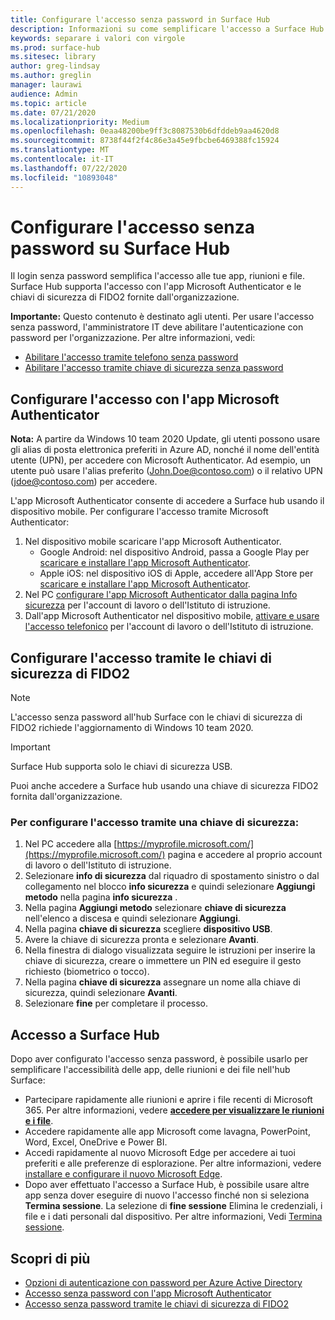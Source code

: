 ```yaml
---
title: Configurare l'accesso senza password in Surface Hub
description: Informazioni su come semplificare l'accesso a Surface Hub.
keywords: separare i valori con virgole
ms.prod: surface-hub
ms.sitesec: library
author: greg-lindsay
ms.author: greglin
manager: laurawi
audience: Admin
ms.topic: article
ms.date: 07/21/2020
ms.localizationpriority: Medium
ms.openlocfilehash: 0eaa48200be9ff3c8087530b6dfddeb9aa4620d8
ms.sourcegitcommit: 8738f44f2f4c86e3a45e9fbcbe6469388fc15924
ms.translationtype: MT
ms.contentlocale: it-IT
ms.lasthandoff: 07/22/2020
ms.locfileid: "10893048"
---
```

# Configurare l'accesso senza password su Surface Hub

 
Il login senza password semplifica l'accesso alle tue app, riunioni e file. Surface Hub supporta l'accesso con l'app Microsoft Authenticator e le chiavi di sicurezza di FIDO2 fornite dall'organizzazione.

**Importante:** Questo contenuto è destinato agli utenti. Per usare l'accesso senza password, l'amministratore IT deve abilitare l'autenticazione con password per l'organizzazione. Per altre informazioni, vedi:

- [Abilitare l'accesso tramite telefono senza password](https://docs.microsoft.com/azure/active-directory/authentication/howto-authentication-passwordless-phone)
- [Abilitare l'accesso tramite chiave di sicurezza senza password](https://docs.microsoft.com/azure/active-directory/authentication/howto-authentication-passwordless-security-key)


##  <a name="configure-sign-in-using-microsoft-authenticator-app"></a>Configurare l'accesso con l'app Microsoft Authenticator

**Nota:** A partire da Windows 10 team 2020 Update, gli utenti possono usare gli alias di posta elettronica preferiti in Azure AD, nonché il nome dell'entità utente (UPN), per accedere con Microsoft Authenticator. Ad esempio, un utente può usare l'alias preferito (John.Doe@contoso.com) o il relativo UPN (jdoe@contoso.com) per accedere.
 
L'app Microsoft Authenticator consente di accedere a Surface hub usando il dispositivo mobile. Per configurare l'accesso tramite Microsoft Authenticator:


1. Nel dispositivo mobile scaricare l'app Microsoft Authenticator.
    - Google Android: nel dispositivo Android, passa a Google Play per [scaricare e installare l'app Microsoft Authenticator](https://app.adjust.com/e3rxkc_7lfdtm?fallback=https%3A%2F%2Fplay.google.com%2Fstore%2Fapps%2Fdetails%3Fid%3Dcom.azure.authenticator).
    - Apple iOS: nel dispositivo iOS di Apple, accedere all'App Store per [scaricare e installare l'app Microsoft Authenticator](https://app.adjust.com/e3rxkc_7lfdtm?fallback=https%3A%2F%2Fitunes.apple.com%2Fus%2Fapp%2Fmicrosoft-authenticator%2Fid983156458).
2. Nel PC [configurare l'app Microsoft Authenticator dalla pagina Info sicurezza](https://docs.microsoft.com/azure/active-directory/user-help/security-info-setup-auth-app#set-up-the-microsoft-authenticator-app-from-the-security-info-page) per l'account di lavoro o dell'Istituto di istruzione.
3. Dall'app Microsoft Authenticator nel dispositivo mobile, [attivare e usare l'accesso telefonico](https://docs.microsoft.com/azure/active-directory/user-help/user-help-auth-app-sign-in#turn-on-and-use-phone-sign-in-for-your-work-or-school-account) per l'account di lavoro o dell'Istituto di istruzione.

 
##  <a name="configure-sign-in-using-fido2-security-keys"></a>Configurare l'accesso tramite le chiavi di sicurezza di FIDO2

> [!NOTE]
>  L'accesso senza password all'hub Surface con le chiavi di sicurezza di FIDO2 richiede l'aggiornamento di Windows 10 team 2020.

> [!IMPORTANT]
> Surface Hub supporta solo le chiavi di sicurezza USB.
 
Puoi anche accedere a Surface hub usando una chiave di sicurezza FIDO2 fornita dall'organizzazione. 

###  <a name="to-configure-sign-in-using-a-security-key"></a>Per configurare l'accesso tramite una chiave di sicurezza:


1. Nel PC accedere alla [https://myprofile.microsoft.com/](https://myprofile.microsoft.com/) pagina e accedere al proprio account di lavoro o dell'Istituto di istruzione.
2. Selezionare **info di sicurezza** dal riquadro di spostamento sinistro o dal collegamento nel blocco **info sicurezza** e quindi selezionare **Aggiungi metodo** nella pagina **info sicurezza** .
3. Nella pagina **Aggiungi metodo** selezionare **chiave di sicurezza** nell'elenco a discesa e quindi selezionare **Aggiungi**.
4. Nella pagina **chiave di sicurezza** scegliere **dispositivo USB**.
5. Avere la chiave di sicurezza pronta e selezionare **Avanti**.
6. Nella finestra di dialogo visualizzata seguire le istruzioni per inserire la chiave di sicurezza, creare o immettere un PIN ed eseguire il gesto richiesto (biometrico o tocco).
7. Nella pagina **chiave di sicurezza** assegnare un nome alla chiave di sicurezza, quindi selezionare **Avanti**.
8. Selezionare **fine** per completare il processo.

##  <a name="sign-in-to-surface-hub"></a>Accesso a Surface Hub

Dopo aver configurato l'accesso senza password, è possibile usarlo per semplificare l'accessibilità delle app, delle riunioni e dei file nell'hub Surface:

- Partecipare rapidamente alle riunioni e aprire i file recenti di Microsoft 365. Per altre informazioni, vedere [**accedere per visualizzare le riunioni e i file**](https://support.microsoft.com/help/4506480/sign-in-to-see-your-meetings-and-files-on-surface-hub).
- Accedere rapidamente alle app Microsoft come lavagna, PowerPoint, Word, Excel, OneDrive e Power BI.
- Accedi rapidamente al nuovo Microsoft Edge per accedere ai tuoi preferiti e alle preferenze di esplorazione. Per altre informazioni, vedere [installare e configurare il nuovo Microsoft Edge](surface-hub-install-chromium-edge.md).
- Dopo aver effettuato l'accesso a Surface Hub, è possibile usare altre app senza dover eseguire di nuovo l'accesso finché non si seleziona **Termina sessione**. La selezione di **fine sessione** Elimina le credenziali, i file e i dati personali dal dispositivo. Per altre informazioni, Vedi [Termina sessione](finishing-your-surface-hub-meeting.md).


##  <a name="learn-more"></a>Scopri di più

- [Opzioni di autenticazione con password per Azure Active Directory](https://docs.microsoft.com/azure/active-directory/authentication/concept-authentication-passwordless)
- [Accesso senza password con l'app Microsoft Authenticator](https://docs.microsoft.com/azure/active-directory/authentication/howto-authentication-passwordless-phone)
- [Accesso senza password tramite le chiavi di sicurezza di FIDO2](https://docs.microsoft.com/azure/active-directory/authentication/howto-authentication-passwordless-security-key#user-registration-and-management-of-fido2-security-keys)

